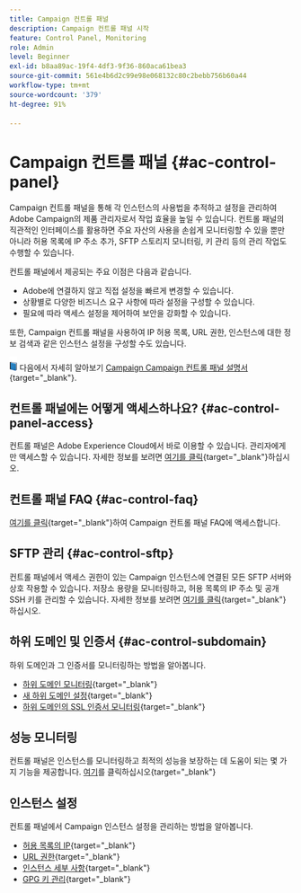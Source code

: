 ```yaml
---
title: Campaign 컨트롤 패널
description: Campaign 컨트롤 패널 시작
feature: Control Panel, Monitoring
role: Admin
level: Beginner
exl-id: b8aa89ac-19f4-4df3-9f36-860aca61bea3
source-git-commit: 561e4b6d2c99e98e068132c80c2bebb756b60a44
workflow-type: tm+mt
source-wordcount: '379'
ht-degree: 91%

---
```


# Campaign 컨트롤 패널 {#ac-control-panel}

Campaign 컨트롤 패널을 통해 각 인스턴스의 사용법을 추적하고 설정을 관리하여 Adobe Campaign의 제품 관리자로서 작업 효율을 높일 수 있습니다. 컨트롤 패널의 직관적인 인터페이스를 활용하면 주요 자산의 사용을 손쉽게 모니터링할 수 있을 뿐만 아니라 허용 목록에 IP 주소 추가, SFTP 스토리지 모니터링, 키 관리 등의 관리 작업도 수행할 수 있습니다.

컨트롤 패널에서 제공되는 주요 이점은 다음과 같습니다.

* Adobe에 연결하지 않고 직접 설정을 빠르게 변경할 수 있습니다.
* 상황별로 다양한 비즈니스 요구 사항에 따라 설정을 구성할 수 있습니다.
* 필요에 따라 액세스 설정을 제어하여 보안을 강화할 수 있습니다.

또한, Campaign 컨트롤 패널을 사용하여 IP 허용 목록, URL 권한, 인스턴스에 대한 정보 검색과 같은 인스턴스 설정을 구성할 수도 있습니다.

![](../assets/do-not-localize/book.png) 다음에서 자세히 알아보기 [Campaign Campaign 컨트롤 패널 설명서](https://experienceleague.adobe.com/docs/control-panel/using/control-panel-home.html?lang=ko){target="_blank"}.

## 컨트롤 패널에는 어떻게 액세스하나요? {#ac-control-panel-access}

컨트롤 패널은 Adobe Experience Cloud에서 바로 이용할 수 있습니다. 관리자에게만 액세스할 수 있습니다. 자세한 정보를 보려면 [여기를 클릭](https://experienceleague.adobe.com/docs/control-panel/using/discover-control-panel/accessing-control-panel.html?lang=ko){target="_blank"}하십시오.

## 컨트롤 패널 FAQ {#ac-control-faq}

[여기를 클릭](https://experienceleague.adobe.com/docs/control-panel/using/faq.html#control-panel){target="_blank"}하여 Campaign 컨트롤 패널 FAQ에 액세스합니다.

## SFTP 관리 {#ac-control-sftp}

컨트롤 패널에서 액세스 권한이 있는 Campaign 인스턴스에 연결된 모든 SFTP 서버와 상호 작용할 수 있습니다. 저장소 용량을 모니터링하고, 허용 목록의 IP 주소 및 공개 SSH 키를 관리할 수 있습니다. 자세한 정보를 보려면 [여기를 클릭](https://experienceleague.adobe.com/docs/control-panel/using/sftp-management/about-sftp-management.html?lang=ko#sftp-management){target="_blank"}하십시오.

## 하위 도메인 및 인증서 {#ac-control-subdomain}

하위 도메인과 그 인증서를 모니터링하는 방법을 알아봅니다.

* [하위 도메인 모니터링](https://experienceleague.adobe.com/docs/control-panel/using/subdomains-and-certificates/monitoring-subdomains.html?lang=ko){target="_blank"}
* [새 하위 도메인 설정](https://experienceleague.adobe.com/docs/control-panel/using/subdomains-and-certificates/setting-up-new-subdomain.html?lang=ko){target="_blank"}
* [하위 도메인의 SSL 인증서 모니터링](https://experienceleague.adobe.com/docs/control-panel/using/subdomains-and-certificates/monitoring-ssl-certificates.html?lang=ko){target="_blank"}

## 성능 모니터링

컨트롤 패널은 인스턴스를 모니터링하고 최적의 성능을 보장하는 데 도움이 되는 몇 가지 기능을 제공합니다. [여기](https://experienceleague.adobe.com/docs/control-panel/using/performance-monitoring/about-performance-monitoring.html?lang=ko)를 클릭하십시오{target="_blank"}


## 인스턴스 설정

컨트롤 패널에서 Campaign 인스턴스 설정을 관리하는 방법을 알아봅니다.
* [허용 목록의 IP](https://experienceleague.adobe.com/docs/control-panel/using/instances-settings/ip-allow-listing-instance-access.html?lang=ko){target="_blank"}
* [URL 권한](https://experienceleague.adobe.com/docs/control-panel/using/instances-settings/url-permissions.html?lang=ko){target="_blank"}
* [인스턴스 세부 사항](https://experienceleague.adobe.com/docs/control-panel/using/instances-settings/instance-details.html?lang=ko){target="_blank"}
* [GPG 키 관리](https://experienceleague.adobe.com/docs/control-panel/using/instances-settings/gpg-keys-management.html?lang=ko){target="_blank"}
